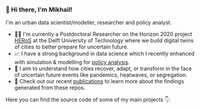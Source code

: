 ### 👋 Hi there, I'm Mikhail!

I'm an urban data scientist/modeller, researcher and policy analyst.

- 👨‍🔬 I'm currently a Postdoctoral Researcher on the Horizon 2020 project [HERoS](https://www.heros-project.eu/) at the Delft University of Technology where we build digital twins of cities to better prepare for uncertain future.
- 📈 I have a strong background in data science which I recently enhanced with simulation & modelling for [policy analysis](https://www.rand.org/pubs/notes/N3093.html).
- 🌱 I aim to understand how cities recover, adapt, or transform in the face of uncertain future events like pandemics, heatwaves, or segregation.
- 📝 Check out our recent [publications](https://scholar.google.com/citations?user=ZzHyCt0AAAAJ&hl=en) to learn more about the findings generated from these repos.

Here you can find the source code of some of my main projects 👇:

<!-- 
*Keywords*: urban science, machine learning, modelling & simulation, resilience, uncertainty.
-->

<!--
**mikhailsirenko/mikhailsirenko** is a ✨ _special_ ✨ repository because its `README.md` (this file) appears on your GitHub profile.

Here are some ideas to get you started:

- 🔭 I’m currently working on ...
- 🌱 I’m currently learning ...
- 👯 I’m looking to collaborate on ...
- 🤔 I’m looking for help with ...
- 💬 Ask me about ...
- 📫 How to reach me: ...
- 😄 Pronouns: ...
- ⚡ Fun fact: ...
-->
